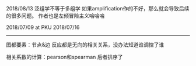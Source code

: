 2018/08/13
泛组学不等于多组学
如果amplification作的不好，那么就会导致后续的很多问题。
作者也是左倾冒险主义哈哈哈





2018/07/09
at PKU
2018/07/16


---

图都要素：节点&边
反应都是无向的相关关系，没办法知道谁调控了谁

相关系数的计算：pearson和spearman
后者排序了


